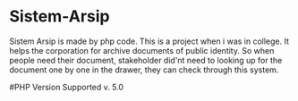 # Sistem-Arsip

Sistem Arsip is made by php code. This is a project when i was in college. It helps the corporation for archive documents of public identity. So when people need their document, stakeholder did'nt need to looking up for the document one by one in the drawer, they can check through this system.

#PHP Version Supported
v. 5.0
